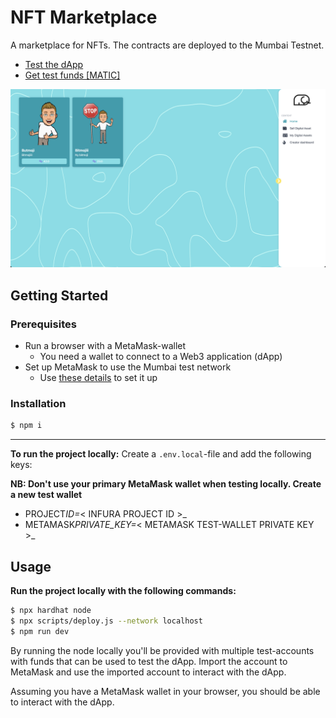 # NFT Marketplace

A marketplace for NFTs. The contracts are deployed to the Mumbai Testnet.

- [Test the dApp](https://nft-marketplace-qo2nfhxgh-oleastole.vercel.app/)
- [Get test funds [MATIC]](https://faucet.polygon.technology/)

![Screenshot of dApp](/assets/ReadmeScreenshot.png?raw=true)

## Getting Started

### Prerequisites

- Run a browser with a MetaMask-wallet
  - You need a wallet to connect to a Web3 application (dApp)
- Set up MetaMask to use the Mumbai test network
  - Use [these details](https://docs.polygon.technology/docs/develop/network-details/network) to set it up

### Installation

```bash
$ npm i
```

---

**To run the project locally:**
Create a `.env.local`-file and add the following keys:

**NB: Don't use your primary MetaMask wallet when testing locally. Create a new test wallet**

- PROJECT*ID=*< INFURA PROJECT ID >\_
- METAMASK*PRIVATE_KEY=*< METAMASK TEST-WALLET PRIVATE KEY >\_

## Usage

**Run the project locally with the following commands:**

```bash
$ npx hardhat node
$ npx scripts/deploy.js --network localhost
$ npm run dev
```

By running the node locally you'll be provided with multiple test-accounts with funds that can be used to test the dApp. Import the account to MetaMask and use the imported account to interact with the dApp.

Assuming you have a MetaMask wallet in your browser, you should be able to interact with the dApp.
